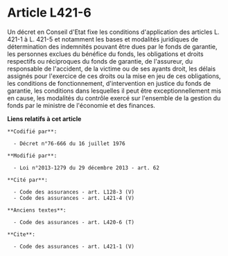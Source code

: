 # Article L421-6

Un décret en Conseil d'Etat fixe les conditions d'application des articles L. 421-1 à L. 421-5 et notamment les bases et
modalités juridiques de détermination des indemnités pouvant être dues par le fonds de garantie, les personnes exclues du
bénéfice du fonds, les obligations et droits respectifs ou réciproques du fonds de garantie, de l'assureur, du responsable de
l'accident, de la victime ou de ses ayants droit, les délais assignés pour l'exercice de ces droits ou la mise en jeu de ces
obligations, les conditions de fonctionnement, d'intervention en justice du fonds de garantie, les conditions dans lesquelles
il peut être exceptionnellement mis en cause, les modalités du contrôle exercé sur l'ensemble de la gestion du fonds par le
ministre de l'économie et des finances.

**Liens relatifs à cet article**

	**Codifié par**:

	  - Décret n°76-666 du 16 juillet 1976

	**Modifié par**:

	  - Loi n°2013-1279 du 29 décembre 2013 - art. 62

	**Cité par**:

	  - Code des assurances - art. L128-3 (V)
	  - Code des assurances - art. L421-4 (V)

	**Anciens textes**:

	  - Code des assurances - art. L420-6 (T)

	**Cite**:

	  - Code des assurances - art. L421-1 (V)
